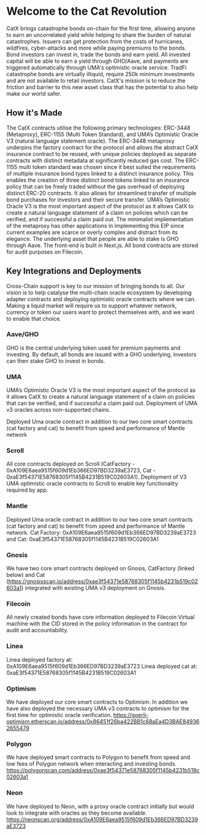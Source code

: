 # Welcome to the Cat Revolution

CatX brings catastrophe bonds on-chain for the first time, allowing anyone to earn an uncorrelated yield while helping to share the burden of natural catastrophes. Issuers can get protection from the costs of hurricanes, wildfires, cyber-attacks and more while paying premiums to the bonds. Bond investors can invest in, trade the bonds and earn yield. All invested capital will be able to earn a yield through GHO/Aave, and payments are triggered automatically through UMA's optimistic oracle service. TradFi catastrophe bonds are virtually illiquid, require 250k minimum investments and are not available to retail investors. CatX's mission is to reduce the friction and barrier to this new asset class that has the potential to also help make our world safer.

## How it's Made
The CatX contracts utilise the following primary technologies: ERC-3448 (Metaproxy), ERC-1155 (Multi Token Standard), and UMA’s Optimistic Oracle V3 (natural language statement oracle). The ERC-3448 metaproxy underpins the factory contract for the protocol and allows the abstract CatX insurance contract to be reused, with unique policies deployed as separate contracts with distinct metadata at significantly reduced gas cost. The ERC-1155 multi token standard was chosen since it best suited the requirements of multiple insurance bond types linked to a distinct insurance policy. This enables the creation of three distinct bond tokens linked to an insurance policy that can be freely traded without the gas overhead of deploying distinct ERC-20 contracts. It also allows for streamlined transfer of multiple bond purchases for investors and their secure transfer. UMA’s Optimistic Oracle V3 is the most important aspect of the protocol as it allows CatX to create a natural language statement of a claim on policies which can be verified, and if successful a claim paid out. The minimalist implementation of the metaproxy has other applications in implementing this EIP since current examples are scarce or overly complex and distract from its elegance. The underlying asset that people are able to stake is GHO through Aave. The front-end is built in Next.js. All bond contracts are stored for audit purposes on Filecoin.


## Key Integrations and Deployments

Cross-Chain support is key to our mission of bringing bonds to all. Our vision is to help catalyse the multi-chain oracle ecosystem by developing adapter contracts and deploying optimistic oracle contracts where we can. Making a liquid market will require us to support whatever network, currency or token our users want to protect themselves with, and we want to enable that choice. 

### Aave/GHO
GHO is the central underlying token used for premium payments and investing. By default, all bonds are issued with a GHO underlying, investors can then stake GHO to invest in bonds. 

### UMA
UMA’s Optimistic Oracle V3 is the most important aspect of the protocol as it allows CatX to create a natural language statement of a claim on policies that can be verified, and if successful a claim paid out. Deployment of UMA v3 oracles across non-supported chains. 

Deployed Uma oracle contract in addition to our two core smart contracts (cat factory and cat) to benefit from speed and performance of Mantle network 

### Scroll
All core contracts deployed on Scroll (CatFactory - 0xA109E6aea9515f609d1Eb366ED97BD3239aE3723, Cat - 0xaE3f54371E58768305f1145B4231B519C02603A1). Deployment of V3 UMA optimistic oracle contracts to Scroll to enable key functionality required by app. 

### Mantle
Deployed Uma oracle contract in addition to our two core smart contracts (cat factory and cat) to benefit from speed and performance of Mantle network.
Cat Factory: 0xA109E6aea9515f609d1Eb366ED97BD3239aE3723 and Cat: 0xaE3f54371E58768305f1145B4231B519C02603A1

### Gnosis
We have two core smart contracts deployed on Gnosis, CatFactory (linked below) and Cat (https://gnosisscan.io/address/0xae3f54371e58768305f1145b4231b519c02603a1) integrated with existing UMA v3 deployment on Gnosis. 

### Filecoin
All newly created bonds have core information deployed to Filecoin Virtual machine with the CID stored in the policy information in the contract for audit and accountability. 

### Linea
Linea deployed factory at: 0xA109E6aea9515f609d1Eb366ED97BD3239aE3723
Linea deployed cat at: 0xaE3f54371E58768305f1145B4231B519C02603A1

### Optimism 
We have deployed our core smart contracts to Optimism. In addition we have also deployed the necessary UMA v3 contracts to optimism for the first time for optimistic oracle verification. 
https://goerli-optimism.etherscan.io/address/0x86451f26ba422BB1c68aEa4D3BAE849362655479
### Polygon
We have deployed smart contracts to Polygon to benefit from speed and low fees of Polygon network when interacting and investing bonds.
https://polygonscan.com/address/0xae3f54371e58768305f1145b4231b519c02603a1

### Neon
We have deployed to Neon, with a proxy oracle contract initially but would look to integrate with oracles as they become available. 
https://neonscan.org/address/0xA109E6aea9515f609d1Eb366ED97BD3239aE3723


